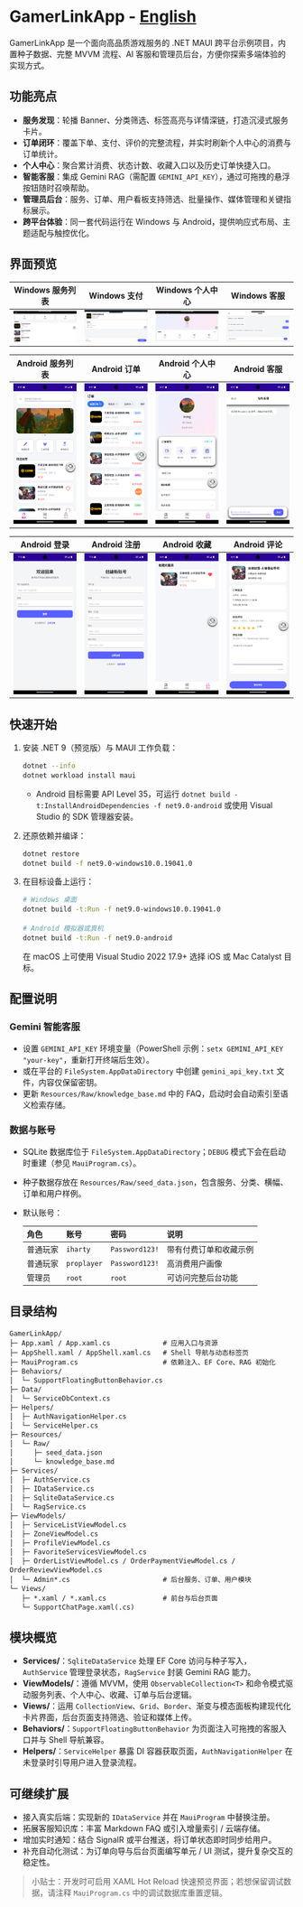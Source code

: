 ﻿# GamerLinkApp - [English](README.md)

GamerLinkApp 是一个面向高品质游戏服务的 .NET MAUI 跨平台示例项目，内置种子数据、完整 MVVM 流程、AI 客服和管理员后台，方便你探索多端体验的实现方式。

## 功能亮点
- **服务发现**：轮播 Banner、分类筛选、标签高亮与详情深链，打造沉浸式服务卡片。
- **订单闭环**：覆盖下单、支付、评价的完整流程，并实时刷新个人中心的消费与订单统计。
- **个人中心**：聚合累计消费、状态计数、收藏入口以及历史订单快捷入口。
- **智能客服**：集成 Gemini RAG（需配置 `GEMINI_API_KEY`），通过可拖拽的悬浮按钮随时召唤帮助。
- **管理员后台**：服务、订单、用户看板支持筛选、批量操作、媒体管理和关键指标展示。
- **跨平台体验**：同一套代码运行在 Windows 与 Android，提供响应式布局、主题适配与触控优化。

## 界面预览
| Windows 服务列表 | Windows 支付 | Windows 个人中心 | Windows 客服 |
| --- | --- | --- | --- |
| ![Windows Services](README.IMAGE/Services_Windows.png) | ![Windows Payment](README.IMAGE/Payment_Windows.png) | ![Windows Profile](README.IMAGE/Profile_Windows.png) | ![Windows Support](README.IMAGE/Support_Windows.png) |

| Android 服务列表 | Android 订单 | Android 个人中心 | Android 客服 |
| --- | --- | --- | --- |
| ![Android Services](README.IMAGE/Services_Android.png) | ![Android Order](README.IMAGE/Order_Android.png) | ![Android Profile](README.IMAGE/Profile_Android.png) | ![Android Support](README.IMAGE/Support_Android.png) |

| Android 登录 | Android 注册 | Android 收藏 | Android 评论 |
| --- | --- | --- | --- |
| ![Android Login](README.IMAGE/Login_Android.png) | ![Android Register](README.IMAGE/Register_Android.png) | ![Android Favorites](README.IMAGE/Favorites_Android.png) | ![Android Review](README.IMAGE/Comment_Android.png) |

## 快速开始
1. 安装 .NET 9（预览版）与 MAUI 工作负载：
   ```bash
   dotnet --info
   dotnet workload install maui
   ```
   - Android 目标需要 API Level 35，可运行 `dotnet build -t:InstallAndroidDependencies -f net9.0-android` 或使用 Visual Studio 的 SDK 管理器安装。

2. 还原依赖并编译：
   ```bash
   dotnet restore
   dotnet build -f net9.0-windows10.0.19041.0
   ```

3. 在目标设备上运行：
   ```bash
   # Windows 桌面
   dotnet build -t:Run -f net9.0-windows10.0.19041.0

   # Android 模拟器或真机
   dotnet build -t:Run -f net9.0-android
   ```
   在 macOS 上可使用 Visual Studio 2022 17.9+ 选择 iOS 或 Mac Catalyst 目标。

## 配置说明
### Gemini 智能客服
- 设置 `GEMINI_API_KEY` 环境变量（PowerShell 示例：`setx GEMINI_API_KEY "your-key"`，重新打开终端后生效）。
- 或在平台的 `FileSystem.AppDataDirectory` 中创建 `gemini_api_key.txt` 文件，内容仅保留密钥。
- 更新 `Resources/Raw/knowledge_base.md` 中的 FAQ，启动时会自动索引至语义检索存储。

### 数据与账号
- SQLite 数据库位于 `FileSystem.AppDataDirectory`；`DEBUG` 模式下会在启动时重建（参见 `MauiProgram.cs`）。
- 种子数据存放在 `Resources/Raw/seed_data.json`，包含服务、分类、横幅、订单和用户样例。
- 默认账号：

  | 角色 | 账号 | 密码 | 说明 |
  | --- | --- | --- | --- |
  | 普通玩家 | `iharty` | `Password123!` | 带有付费订单和收藏示例 |
  | 普通玩家 | `proplayer` | `Password123!` | 高消费用户画像 |
  | 管理员 | `root` | `root` | 可访问完整后台功能 |

## 目录结构
```
GamerLinkApp/
├─ App.xaml / App.xaml.cs             # 应用入口与资源
├─ AppShell.xaml / AppShell.xaml.cs   # Shell 导航与动态标签页
├─ MauiProgram.cs                     # 依赖注入、EF Core、RAG 初始化
├─ Behaviors/
│  └─ SupportFloatingButtonBehavior.cs
├─ Data/
│  └─ ServiceDbContext.cs
├─ Helpers/
│  ├─ AuthNavigationHelper.cs
│  └─ ServiceHelper.cs
├─ Resources/
│  └─ Raw/
│     ├─ seed_data.json
│     └─ knowledge_base.md
├─ Services/
│  ├─ AuthService.cs
│  ├─ IDataService.cs
│  ├─ SqliteDataService.cs
│  └─ RagService.cs
├─ ViewModels/
│  ├─ ServiceListViewModel.cs
│  ├─ ZoneViewModel.cs
│  ├─ ProfileViewModel.cs
│  ├─ FavoriteServicesViewModel.cs
│  ├─ OrderListViewModel.cs / OrderPaymentViewModel.cs / OrderReviewViewModel.cs
│  └─ Admin*.cs                       # 后台服务、订单、用户模块
└─ Views/
   ├─ *.xaml / *.xaml.cs              # 前台与后台页面
   └─ SupportChatPage.xaml(.cs)
```

## 模块概览
- **Services/**：`SqliteDataService` 处理 EF Core 访问与种子写入，`AuthService` 管理登录状态，`RagService` 封装 Gemini RAG 能力。
- **ViewModels/**：遵循 MVVM，使用 `ObservableCollection<T>` 和命令模式驱动服务列表、个人中心、收藏、订单与后台逻辑。
- **Views/**：运用 `CollectionView`、`Grid`、`Border`、渐变与模态面板构建现代化卡片界面，后台页面支持筛选、验证和媒体上传。
- **Behaviors/**：`SupportFloatingButtonBehavior` 为页面注入可拖拽的客服入口并与 Shell 导航兼容。
- **Helpers/**：`ServiceHelper` 暴露 DI 容器获取页面，`AuthNavigationHelper` 在未登录时引导用户进入登录流程。

## 可继续扩展
- 接入真实后端：实现新的 `IDataService` 并在 `MauiProgram` 中替换注册。
- 拓展客服知识库：丰富 Markdown FAQ 或引入增量索引 / 云端存储。
- 增加实时通知：结合 SignalR 或平台推送，将订单状态即时同步给用户。
- 补充自动化测试：为订单向导与后台页面编写单元 / UI 测试，提升复杂交互的稳定性。

> 小贴士：开发时可启用 XAML Hot Reload 快速预览界面；若想保留调试数据，请注释 `MauiProgram.cs` 中的调试数据库重置逻辑。
